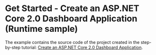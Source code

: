 # Get Started - Create an ASP.NET Core 2.0 Dashboard Application (Runtime sample)


The example contains the source code of the project created in the step-by-step tutorial: [Create an ASP.NET Core 2.0 Dashboard Application](https://docs.devexpress.com/Dashboard/119284?v=19.1).
